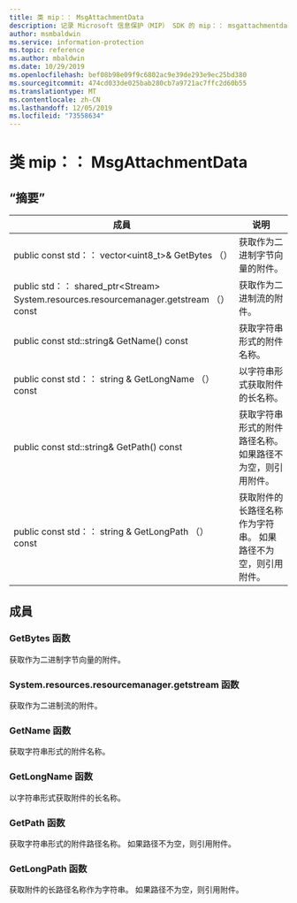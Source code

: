 ```yaml
---
title: 类 mip：： MsgAttachmentData
description: 记录 Microsoft 信息保护（MIP） SDK 的 mip：： msgattachmentdata 类。
author: msmbaldwin
ms.service: information-protection
ms.topic: reference
ms.author: mbaldwin
ms.date: 10/29/2019
ms.openlocfilehash: bef08b98e09f9c6802ac9e39de293e9ec25bd380
ms.sourcegitcommit: 474cd033de025bab280cb7a9721ac7ffc2d60b55
ms.translationtype: MT
ms.contentlocale: zh-CN
ms.lasthandoff: 12/05/2019
ms.locfileid: "73558634"
---
```

# <a name="class-mipmsgattachmentdata"></a>类 mip：： MsgAttachmentData 
  
## <a name="summary"></a>“摘要”
 成員                        | 说明                                
--------------------------------|---------------------------------------------
public const std：： vector\<uint8_t\>& GetBytes （）  |  获取作为二进制字节向量的附件。
public std：： shared_ptr\<Stream\> System.resources.resourcemanager.getstream （） const  |  获取作为二进制流的附件。
public const std::string& GetName() const  |  获取字符串形式的附件名称。
public const std：： string & GetLongName （） const  |  以字符串形式获取附件的长名称。
public const std::string& GetPath() const  |  获取字符串形式的附件路径名称。 如果路径不为空，则引用附件。
public const std：： string & GetLongPath （） const  |  获取附件的长路径名称作为字符串。 如果路径不为空，则引用附件。
  
## <a name="members"></a>成員
  
### <a name="getbytes-function"></a>GetBytes 函数
获取作为二进制字节向量的附件。
  
### <a name="getstream-function"></a>System.resources.resourcemanager.getstream 函数
获取作为二进制流的附件。
  
### <a name="getname-function"></a>GetName 函数
获取字符串形式的附件名称。
  
### <a name="getlongname-function"></a>GetLongName 函数
以字符串形式获取附件的长名称。
  
### <a name="getpath-function"></a>GetPath 函数
获取字符串形式的附件路径名称。 如果路径不为空，则引用附件。
  
### <a name="getlongpath-function"></a>GetLongPath 函数
获取附件的长路径名称作为字符串。 如果路径不为空，则引用附件。